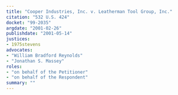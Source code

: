 ```yaml
---
title: "Cooper Industries, Inc. v. Leatherman Tool Group, Inc."
citation: "532 U.S. 424"
docket: "99-2035"
argdate: "2001-02-26"
publishdate: "2001-05-14"
justices:
- 1975stevens
advocates:
- "William Bradford Reynolds"
- "Jonathan S. Massey"
roles:
- "on behalf of the Petitioner"
- "on behalf of the Respondent"
summary: ""
---
```



